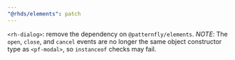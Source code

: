 ```yaml
---
"@rhds/elements": patch
---
```

`<rh-dialog>`: remove the dependency on `@patternfly/elements`.
*NOTE*: The `open`, `close`, and `cancel` events are no longer the same object constructor type as `<pf-modal>`, so `instanceof` checks may fail.
